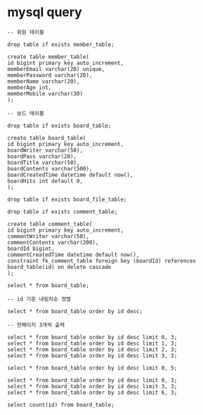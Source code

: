 # mysql query

	-- 회원 테이블

	drop table if exists member_table;

	create table member_table(
	id bigint primary key auto_increment,
	memberEmail varchar(20) unique,
	memberPassword varchar(20),
	memberName varchar(20),
	memberAge int,
	memberMobile varchar(30)
	);

	-- 보드 테이블

	drop table if exists board_table;

	create table board_table(
	id bigint primary key auto_increment,
	boardWriter varchar(50),
	boardPass varchar(20),
	boardTitle varchar(50),
	boardContents varchar(500),
	boardCreatedTime datetime default now(),
	boardHits int default 0,
	);

	drop table if exists board_file_table;
	
	drop table if exists comment_table;
	
	create table comment_table(
	id bigint primary key auto_increment,
	commentWriter varchar(50),
	commentContents varchar(200),
	boardId bigint,
	commentCreatedTime datetime default now(),
	constraint fk_comment_table foreign key (boardId) references board_table(id) on delete cascade
	);
	
	select * from board_table;
	
	-- id 기준 내림차순 정렬

	select * from board_table order by id desc;
	
	-- 한페이지 3개씩 출력

	select * from board_table order by id desc limit 0, 3;
	select * from board_table order by id desc limit 1, 3;
	select * from board_table order by id desc limit 2, 3;
	select * from board_table order by id desc limit 3, 3;
	
	select * from board_table order by id desc limit 0, 5;
	
	select * from board_table order by id desc limit 0, 3;
	select * from board_table order by id desc limit 3, 3;
	select * from board_table order by id desc limit 6, 3;
	
	select count(id) from board_table;
